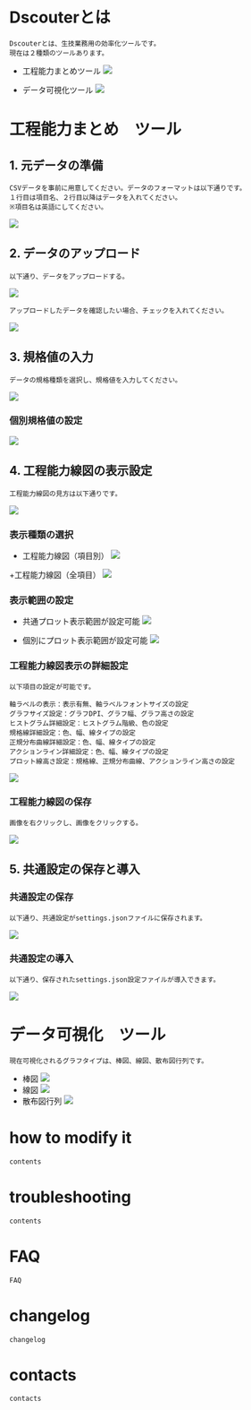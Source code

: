 # Dscouterとは

    Dscouterとは、生技業務用の効率化ツールです。  
    現在は２種類のツールあります。

+ 工程能力まとめツール
![](2020-05-09-15-46-04.png)

+ データ可視化ツール
![](2020-05-09-15-46-38.png)

# 工程能力まとめ　ツール

## 1. 元データの準備

    CSVデータを事前に用意してください。データのフォーマットは以下通りです。  
    １行目は項目名、２行目以降はデータを入れてください。  
    ※項目名は英語にしてください。
![](2020-05-09-15-55-43.png)

## 2. データのアップロード

    以下通り、データをアップロードする。
![](2020-05-09-16-02-22.png)

    アップロードしたデータを確認したい場合、チェックを入れてください。
![](2020-05-09-16-08-16.png)

## 3. 規格値の入力

    データの規格種類を選択し、規格値を入力してください。
![](2020-05-09-16-14-45.png)

### 個別規格値の設定

![](2020-05-09-16-20-54.png)

## 4. 工程能力線図の表示設定

    工程能力線図の見方は以下通りです。
![](2020-05-09-16-38-54.png)

### 表示種類の選択

+ 工程能力線図（項目別）
![](2020-05-09-16-26-33.png)

+工程能力線図（全項目）
![](2020-05-09-16-28-49.png)

### 表示範囲の設定

+ 共通プロット表示範囲が設定可能
![](2020-05-09-17-03-04.png)

+ 個別にプロット表示範囲が設定可能
![](2020-05-09-17-06-21.png)

### 工程能力線図表示の詳細設定

    以下項目の設定が可能です。　　

    軸ラベルの表示：表示有無、軸ラベルフォントサイズの設定　　
    グラフサイズ設定：グラフDPI、グラフ幅、グラフ高さの設定　　
    ヒストグラム詳細設定：ヒストグラム階級、色の設定　　
    規格線詳細設定：色、幅、線タイプの設定　　
    正規分布曲線詳細設定：色、幅、線タイプの設定　　
    アクションライン詳細設定：色、幅、線タイプの設定　　
    プロット線高さ設定：規格線、正規分布曲線、アクションライン高さの設定　　
![](2020-05-09-17-16-27.png)

### 工程能力線図の保存

    画像を右クリックし、画像をクリックする。
![](2020-05-09-17-32-57.png)

## 5. 共通設定の保存と導入

### 共通設定の保存

    以下通り、共通設定がsettings.jsonファイルに保存されます。　　
![](2020-05-09-17-35-41.png)

### 共通設定の導入

    以下通り、保存されたsettings.json設定ファイルが導入できます。
![](2020-05-09-17-40-41.png)

# データ可視化　ツール

    現在可視化されるグラフタイプは、棒図、線図、散布図行列です。

+ 棒図
![](2020-05-09-17-54-51.png)
+ 線図
![](2020-05-09-17-54-01.png)
+ 散布図行列
![](2020-05-09-17-55-26.png)

# how to modify it

    contents

# troubleshooting

    contents

# FAQ

    FAQ

# changelog

    changelog

# contacts

    contacts
